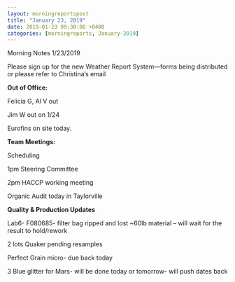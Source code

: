 ```yaml
---
layout: morningreportspost
title: "January 23, 2019"
date: 2019-01-23 09:30:00 +0400
categories: [morningreports, January-2019]
---
```


Morning Notes 1/23/2019

Please sign up for the new Weather Report System—forms being distributed or
please refer to Christina’s email

**Out of Office:**

Felicia G, Al V out

Jim W out on 1/24

Eurofins on site today.

**Team Meetings:**

Scheduling

1pm Steering Committee

2pm HACCP working meeting

Organic Audit today in Taylorville

**Quality & Production Updates**

Lab6- F080685- filter bag ripped and lost \~60lb material – will wait for the
result to hold/rework

2 lots Quaker pending resamples

Perfect Grain micro- due back today

3 Blue glitter for Mars- will be done today or tomorrow- will push dates back

